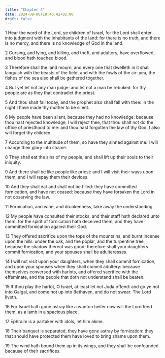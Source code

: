 ```yaml
---
title: "Chapter 4"
date: 2024-09-06T18:40:42+02:00
draft: false
---
```




1 Hear the word of the Lord, ye children of Israel, for the Lord shall enter into judgment with the inhabitants of the land: for there is no truth, and there is no mercy, and there is no knowledge of God in the land.

2 Cursing, and lying, and killing, and theft, and adultery, have overflowed, and blood hath touched blood.

3 Therefore shall the land mourn, and every one that dwelleth in it shall languish with the beasts of the field, and with the fowls of the air: yea, the fishes of the sea also shall be gathered together.

4 But yet let not any man judge: and let not a man be rebuked: for thy people are as they that contradict the priest.

5 And thou shalt fall today, and the prophet also shall fall with thee: in the night I have made thy mother to be silent.

6 My people have been silent, because they had no knowledge: because thou hast rejected knowledge, I will reject thee, that thou shalt not do the office of priesthood to me: and thou hast forgotten the law of thy God, I also will forget thy children.

7 According to the multitude of them, so have they sinned against me: I will change their glory into shame.

8 They shall eat the sins of my people, and shall lift up their souls to their iniquity.

9 And there shall be like people like priest: and I will visit their ways upon them, and I will repay them their devices.

10 And they shall eat and shall not be filled: they have committed fornication, and have not ceased: because they have forsaken the Lord in not observing the law.

11 Fornication, and wine, and drunkenness, take away the understanding.

12 My people have consulted their stocks, and their staff hath declared unto them: for the spirit of fornication hath deceived them, and they have committed fornication against their God.

13 They offered sacrifice upon the tops of the mountains, and burnt incense upon the hills: under the oak, and the poplar, and the turpentine tree, because the shadow thereof was good: therefore shall your daughters commit fornication, and your spouses shall be adulteresses.

14 I will not visit upon your daughters, when they shall commit fornication, and upon your spouses when they shall commit adultery: because themselves conversed with harlots, and offered sacrifice with the effeminate, and the people that doth not understand shall be beaten.

15 If thou play the harlot, O Israel, at least let not Juda offend: and go ye not into Galgal, and come not up into Bethaven, and do not swear: The Lord liveth.

16 For Israel hath gone astray like a wanton heifer now will the Lord feed them, as a lamb in a spacious place.

17 Ephraim is a partaker with idols, let him alone.

18 Their banquet is separated, they have gone astray by fornication: they that should have protected them have loved to bring shame upon them.

19 The wind hath bound them up in its wings, and they shall be confounded because of their sacrifices.

